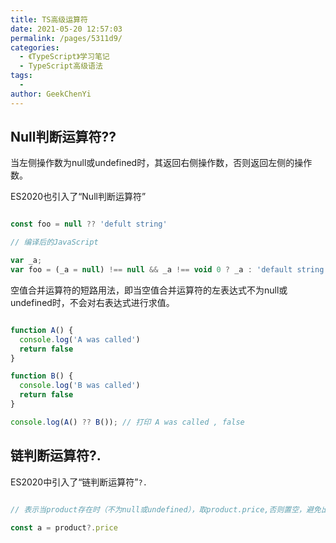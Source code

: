 ```yaml
---
title: TS高级运算符
date: 2021-05-20 12:57:03
permalink: /pages/5311d9/
categories:
  - 《TypeScript》学习笔记
  - TypeScript高级语法
tags:
  - 
author: GeekChenYi
---
```


## Null判断运算符??

当左侧操作数为null或undefined时，其返回右侧操作数，否则返回左侧的操作数。

ES2020也引入了“Null判断运算符”

```typescript

const foo = null ?? 'defult string'

// 编译后的JavaScript

var _a;
var foo = (_a = null) !== null && _a !== void 0 ? _a : 'default string'

```

空值合并运算符的短路用法，即当空值合并运算符的左表达式不为null或undefined时，不会对右表达式进行求值。

```typescript

function A() {
  console.log('A was called')
  return false
}

function B() {
  console.log('B was called')
  return false
}

console.log(A() ?? B()); // 打印 A was called , false
```

## 链判断运算符?.

ES2020中引入了“链判断运算符”`?.`

```typescript

// 表示当product存在时（不为null或undefined），取product.price,否则置空，避免出现a未复制时直接报错。

const a = product?.price

```

